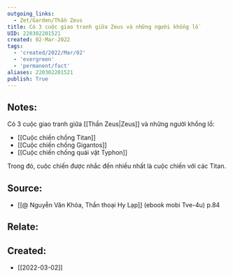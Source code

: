 ```yaml
---
outgoing_links:
  - Zet/Garden/Thần Zeus
title: Có 3 cuộc giao tranh giữa Zeus và những người khổng lồ
UID: 220302201521
created: 02-Mar-2022
tags:
  - 'created/2022/Mar/02'
  - 'evergreen'
  - 'permanent/fact'
aliases: 220302201521
publish: True
---
```

## Notes:
Có 3 cuộc giao tranh giữa [[Thần Zeus|Zeus]] và những người khổng lồ:

- [[Cuộc chiến chống Titan]]
- [[Cuộc chiến chống Gigantos]]
- [[Cuộc chiến chống quái vật Typhon]]

Trong đó, cuộc chiến được nhắc đến nhiều nhất là cuộc chiến với các Titan.

## Source:
- [[@ Nguyễn Văn Khỏa, Thần thoại Hy Lạp]] (ebook mobi Tve-4u) p.84

## Relate:

## Created:
- [[2022-03-02]]
